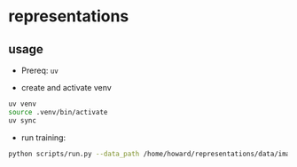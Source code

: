 # representations

## usage

- Prereq: `uv`

- create and activate venv

```bash
uv venv
source .venv/bin/activate
uv sync
```

- run training:

```bash
python scripts/run.py --data_path /home/howard/representations/data/imagenette2-320/ --labeled_ratio 0.1,0.25,0.5 --batch-size 128
```
